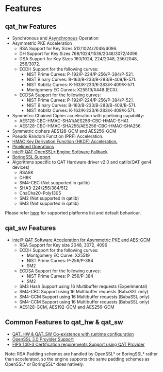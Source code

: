 # Features

## qat_hw Features
* Synchronous and [Asynchronous](async_job.md) Operation
* Asymmetric PKE Acceleration
    * RSA Support for Key Sizes 512/1024/2048/4096.
    * DH Support for Key Sizes 768/1024/1536/2048/3072/4096.
    * DSA Support for Key Sizes 160/1024, 224/2048, 256/2048, 256/3072.
    * ECDH Support for the following curves:
        * NIST Prime Curves: P-192/P-224/P-256/P-384/P-521.
        * NIST Binary Curves: B-163/B-233/B-283/B-409/B-571.
        * NIST Koblitz Curves: K-163/K-233/K-283/K-409/K-571.
        * Montgomery EC Curves: X25519/X448 (ECX).
    * ECDSA Support for the following curves:
        * NIST Prime Curves: P-192/P-224/P-256/P-384/P-521.
        * NIST Binary Curves: B-163/B-233/B-283/B-409/B-571.
        * NIST Koblitz Curves: K-163/K-233/K-283/K-409/K-571.
* Symmetric Chained Cipher acceleration with pipelining capability:
    * AES128-CBC-HMAC-SHA1/AES256-CBC-HMAC-SHA1.
    * AES128-CBC-HMAC-SHA256/AES256-CBC-HMAC-SHA256.
* Symmetric ciphers AES128-GCM and AES256-GCM
* Pseudo Random Function (PRF) Acceleration.
* [HMAC Key Derivation Function (HKDF) Acceleration.](qat_hw.md#intel-qat-openssl-engine-hkdf-support)
* [Pipelined Operations](qat_hw.md#using-the-openssl-pipelining-capability)
* [Intel&reg; QAT OpenSSL\* Engine Software Fallback](qat_hw.md#intel-qat-openssl-engine-software-fallback-feature)
* [BoringSSL Support](bssl_support.md)
* Algorithms specific to QAT Hardware driver v2.0 and qatlib(QAT gen4 devices)
  *  RSA8K
  *  DH8K
  *  SM4-CBC (Not supported in qatlib)
  *  SHA3-224/256/384/512
  *  ChaCha20-Poly1305
  *  SM2 (Not supported in qatlib)
  *  SM3 (Not supported in qatlib)

Please refer [here](qat_hw_algo.md) for supported platforms list and default behaviour.

## qat_sw Features
* [Intel&reg; QAT Software Acceleration for Asymmetric PKE and AES-GCM](qat_sw.md)
    * RSA Support for Key size 2048, 3072, 4096
    * ECDH Support for the following curves:
        * Montgomery EC Curve: X25519
        * NIST Prime Curves: P-256/P-384
        * SM2
    * ECDSA Support for the following curves:
        * NIST Prime Curves: P-256/P-384
        * SM2
    * SM3 Hash Support using 16 Multibuffer requests (Experimental)
    * SM4-CBC Support using 16 Multibuffer requests (BabaSSL only)
    * SM4-GCM Support using 16 Multibuffer requests (BabaSSL only)
    * SM4-CCM Support using 16 Multibuffer requests (BabaSSL only)
    * AES128-GCM, AES192-GCM and AES256-GCM

## Common Features to qat_hw & qat_sw
* [QAT_HW & QAT_SW Co-existence with runtime configuration](qat_common.md#qat-hw-and-qat-sw-co-existence)
* [OpenSSL 3.0 Provider Support](qat_common.md#openssl-30-provider-support)
* [FIPS 140-3 Certification requirements Support using QAT Provider](qat_common.md#fips-140-3-certification-requirements-support-using-qat-provider)

Note: RSA Padding schemes are handled by OpenSSL\* or BoringSSL\* rather than accelerated, so the
engine supports the same padding schemes as OpenSSL\* or BoringSSL\* does natively.
